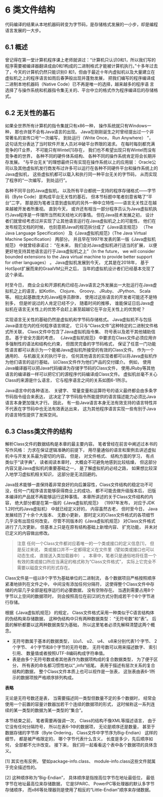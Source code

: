 # 6 类文件结构

代码编译的结果从本地机器码转变为字节码，是存储格式发展的一小步，却是编程语言发展的一大步。

## 6.1 概述

曾记得在第一堂计算机程序课上老师就讲过：“计算机只认识0和1，所以我们写的程序需要被编译器翻译成由0和1构成的二进制格式才能被计算机执行。”十多年过去了，今天的计算机仍然只能识别0 和1，但由于最近十年内虚拟机以及大量建立在虚拟机之上的程序语言如雨后春笋般出现并蓬勃发展， 把我们编写的程序编译成二进制本地机器码（Native Code）已不再是唯一的选择，越来越多的程序语 言选择了与操作系统和机器指令集无关的、平台中立的格式作为程序编译后的存储格式。

## 6.2 无关性的基石
如果全世界所有计算机的指令集就只有x86一种， 操作系统就只有Windows一种， 那也许就不会有Java语言的出现。 Java在刚刚诞生之时曾经提出过一个非常著名的宣传口号“一次编写， 到处运行（Write Once， Run Anywhere） ”， 这句话充分表达了当时软件开发人员对冲破平台界限的渴求。 在每时每刻都充满竞争的IT业界， 不可能只有Wintel[1]存在， 我们也不希望出现只有Wintel而没有竞争者的世界， 各种不同的硬件体系结构、 各种不同的操作系统肯定将会长期并存发展。 “与平台无关”的理想最终只有实现在操作系统以上的应用层： Oracle公司以及其他虚拟机发行商发布过许多可以运行在各种不同硬件平台和操作系统上的Java虚拟机， 这些虚拟机都可以载入和执行同一种平台无关的字节码， 从而实现了程序的“一次编写， 到处运行”。

各种不同平台的Java虚拟机， 以及所有平台都统一支持的程序存储格式——字节码（Byte Code）是构成平台无关性的基石， 但本节标题中笔者刻意省略了“平台”二字， 那是因为笔者注意到虚拟机的另外一种中立特性——语言无关性正在越来越被开发者所重视。 直到今天， 或许还有相当一部分程序员认为Java虚拟机执行Java程序是一件理所当然和天经地义的事情。 但在Java技术发展之初， 设计者们就曾经考虑过并实现了让其他语言运行在Java虚拟机之上的可能性， 他们在发布规范文档的时候， 也刻意把Java的规范拆分成了《Java语言规范》 （The Java Language Specification） 及《Java虚拟机规范》（The Java Virtual Machine Specification） 两部分。 并且早在1997年发表的第一版《Java虚拟机规范》 中就曾经承诺过： “在未来， 我们会对Java虚拟机进行适当的扩展， 以便更好地支持其他语言运行于Java虚拟机之上”（In the future， we will consider bounded extensions to the Java virtual machine to provide better support for other languages） 。 Java虚拟机发展到今天， 尤其是在2018年， 基于HotSpot扩展而来的GraalVM公开之后， 当年的虚拟机设计者们已经基本兑现了这个承诺。

时至今日， 商业企业和开源机构已经在Java语言之外发展出一大批运行在Java虚拟机之上的语言，如Kotlin、 Clojure、 Groovy、 JRuby、 JPython、 Scala等。 相比起基数庞大的Java程序员群体， 使用过这些语言的开发者可能还不是特别多， 但是听说过的人肯定已经不少， 随着时间的推移， 谁能保证日后Java虚拟机在语言无关性上的优势不会赶上甚至超越它在平台无关性上的优势呢？

实现语言无关性的基础仍然是虚拟机和字节码存储格式。 Java虚拟机不与包括Java语言在内的任何程序语言绑定， 它只与“Class文件”这种特定的二进制文件格式所关联， Class文件中包含了Java虚拟机指令集、 符号表以及若干其他辅助信息。 基于安全方面的考虑， 《Java虚拟机规范》 中要求在Class文件必须应用许多强制性的语法和结构化约束， 但图灵完备的字节码格式， 保证了任意一门功能性语言都可以表示为一个能被Java虚拟机所接受的有效的Class文件。 作为一个通用的、 与机器无关的执行平台， 任何其他语言的实现者都可以将Java虚拟机作为他们语言的运行基础， 以Class文件作为他们产品的交付媒介。 例如， 使用Java编译器可以把Java代码编译为存储字节码的Class文件， 使用JRuby等其他语言的编译器一样可以把它们的源程序代码编译成Class文件。 虚拟机丝毫不关心Class的来源是什么语言， 它与程序语言之间的关系如图6-1所示。

Java语言中的各种语法、 关键字、 常量变量和运算符号的语义最终都会由多条字节码指令组合来表达， 这决定了字节码指令所能提供的语言描述能力必须比Java语言本身更加强大才行。 因此， 有一些Java语言本身无法有效支持的语言特性并不代表在字节码中也无法有效表达出来， 这为其他程序语言实现一些有别于Java的语言特性提供了发挥空间。  

## 6.3 Class类文件的结构
解析Class文件的数据结构是本章的最主要内容。 笔者曾经在前言中阐述过本书的写作风格： 力求在保证逻辑准确的前提下， 用尽量通俗的语言和案例去讲述虚拟机中与开发关系最为密切的内容。 但是， 对文件格式、 结构方面的学习， 有点类似于“读字典”， 读者阅读本章时， 大概会不可避免地感到比较枯燥， 但这部分内容又是Java虚拟机的重要基础之一， 是了解虚拟机的必经之路， 如果想比较深入地学习虚拟机相关知识， 这部分是无法回避的。

Java技术能够一直保持着非常良好的向后兼容性，Class文件结构的稳定功不可没，任何一门程序语言能够获得商业上的成功， 都不可能去做升级版本后， 旧版本编译的产品就不再能够运行这种事情。 本章所讲述的关于Class文件结构的内容， 绝大部分都是在第一版的《Java虚拟机规范》 （1997年发布， 对应于JDK 1.2时代的Java虚拟机） 中就已经定义好的， 内容虽然古老， 但时至今日， Java发展经历了十余个大版本、 无数小更新， 那时定义的Class文件格式的各项细节几乎没有出现任何改变。 尽管不同版本的《Java虚拟机规范》 对Class文件格式进行了几次更新， 但基本上只是在原有结构基础上新增内容、 扩充功能， 并未对已定义的内容做出修改。

> 注意 任何一个Class文件都对应着唯一的一个类或接口的定义信息[1]， 但是反过来说， 类或接口并不一定都得定义在文件里（譬如类或接口也可以动态生成， 直接送入类加载器中） 。 本章中，笔者只是通俗地将任意一个有效的类或接口所应当满足的格式称为“Class文件格式”， 实际上它完全不需要以磁盘文件的形式存在。

Class文件是一组以8个字节为基础单位的二进制流， 各个数据项目严格按照顺序紧凑地排列在文件之中， 中间没有添加任何分隔符， 这使得整个Class文件中存储的内容几乎全部是程序运行的必要数据， 没有空隙存在。 当遇到需要占用8个字节以上空间的数据项时， 则会按照高位在前[2]的方式分割成若干个8个字节进行存储。

根据《Java虚拟机规范》 的规定， Class文件格式采用一种类似于C语言结构体的伪结构来存储数据， 这种伪结构中只有两种数据类型： “无符号数”和“表”。 后面的解析都要以这两种数据类型为基础， 所以这里笔者必须先解释清楚这两个概念。

- 无符号数属于基本的数据类型， 以u1、 u2、 u4、 u8来分别代表1个字节、 2个字节、 4个字节和8个字节的无符号数， 无符号数可以用来描述数字、 索引引用、 数量值或者按照UTF-8编码构成字符串值。
- 表是由多个无符号数或者其他表作为数据项构成的复合数据类型， 为了便于区分， 所有表的命名都习惯性地以“_info”结尾。 表用于描述有层次关系的复合结构的数据， 整个Class文件本质上也可以视作是一张表， 这张表由表6-1所示的数据项按严格顺序排列构成。  

**表略**

无论是无符号数还是表， 当需要描述同一类型但数量不定的多个数据时， 经常会使用一个前置的容量计数器加若干个连续的数据项的形式， 这时候称这一系列连续的某一类型的数据为某一类型的“集合”。

本节结束之前， 笔者需要再强调一次， Class的结构不像XML等描述语言， 由于它没有任何分隔符号， 所以在表6-1中的数据项， 无论是顺序还是数量， 甚至于数据存储的字节序（Byte Ordering， Class文件中字节序为Big-Endian） 这样的细节， 都是被严格限定的， 哪个字节代表什么含义， 长度是多少，先后顺序如何， 全部都不允许改变。 接下来， 我们将一起看看这个表中各个数据项的具体含义。

[1] 其实也有反例， 譬如package-info.class、 module-info.class这些文件就属于完全描述性的。

[2] 这种顺序称为“Big-Endian”， 具体顺序是指按高位字节在地址最低位， 最低字节在地址最高位来存储数据， 它是SPARC、 PowerPC等处理器的默认多字节存储顺序， 而x86等处理器则是使用了相反的“Little-Endian”顺序来存储数据。  